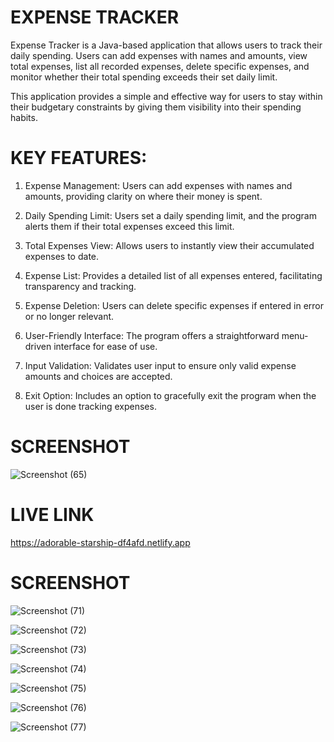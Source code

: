 # EXPENSE TRACKER
Expense Tracker is a Java-based application that allows users to track their daily spending. Users can add expenses with names and amounts, view total expenses, list all recorded expenses, delete specific expenses, and monitor whether their total spending exceeds their set daily limit.

This application provides a simple and effective way for users to stay within their budgetary constraints by giving them visibility into their spending habits.
# KEY FEATURES:
1. Expense Management: Users can add expenses with names and amounts, providing clarity on where their money is spent.

2. Daily Spending Limit: Users set a daily spending limit, and the program alerts them if their total expenses exceed this limit.

3. Total Expenses View: Allows users to instantly view their accumulated expenses to date.

4. Expense List: Provides a detailed list of all expenses entered, facilitating transparency and tracking.

5. Expense Deletion: Users can delete specific expenses if entered in error or no longer relevant.

6. User-Friendly Interface: The program offers a straightforward menu-driven interface for ease of use.

7. Input Validation: Validates user input to ensure only valid expense amounts and choices are accepted.

8. Exit Option: Includes an option to gracefully exit the program when the user is done tracking expenses.
# SCREENSHOT

![Screenshot (65)](https://github.com/habi-navitha/Expense-Tracker/assets/141555190/0d148677-a118-47f6-bb56-0bed1810fef3)
# LIVE LINK

https://adorable-starship-df4afd.netlify.app

# SCREENSHOT

![Screenshot (71)](https://github.com/habi-navitha/Expense-Tracker/assets/141555190/473ea8f3-28cc-43cd-a29e-5761d1f6fef7)


![Screenshot (72)](https://github.com/habi-navitha/Expense-Tracker/assets/141555190/566c65ba-cbb2-4dc0-bab4-eb04db8f4bc9)


![Screenshot (73)](https://github.com/habi-navitha/Expense-Tracker/assets/141555190/c09b6d6d-9175-4e71-b824-ac98c5c92bae)



![Screenshot (74)](https://github.com/habi-navitha/Expense-Tracker/assets/141555190/ee682452-3f39-47c3-93e9-301c4f3de834)



![Screenshot (75)](https://github.com/habi-navitha/Expense-Tracker/assets/141555190/614ac469-8713-4db1-9239-3caa194d1e80)


![Screenshot (76)](https://github.com/habi-navitha/Expense-Tracker/assets/141555190/99f4d705-1909-42d3-9c54-0ec6e51c2998)



![Screenshot (77)](https://github.com/habi-navitha/Expense-Tracker/assets/141555190/e4f0c0cf-44aa-491f-88f3-ee8fb2e7c485)


